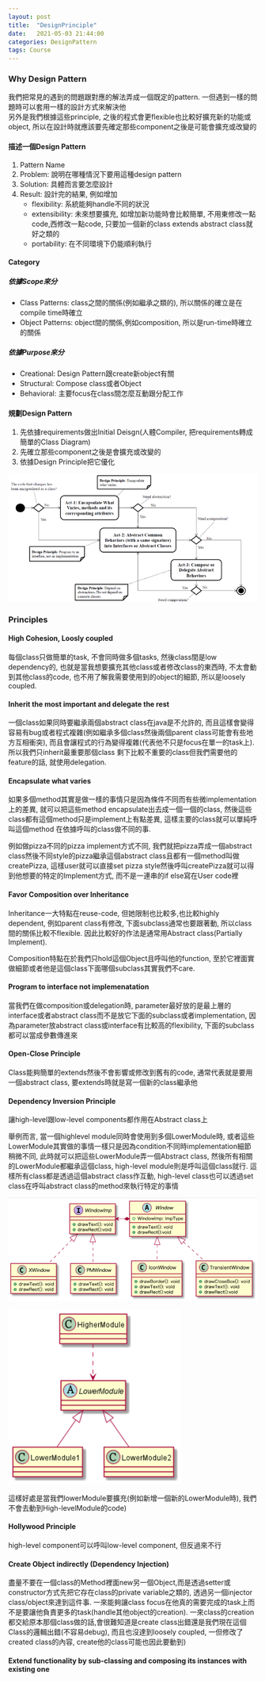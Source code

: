 ```yaml
---
layout: post
title:  "DesignPrinciple"
date:   2021-05-03 21:44:00
categories: DesignPattern
tags: Course
---
```


### Why Design Pattern

我們把常見的遇到的問題跟對應的解法弄成一個既定的pattern. 一但遇到一樣的問題時可以套用一樣的設計方式來解決他<br />
另外是我們根據這些principle, 之後的程式會更flexible也比較好擴充新的功能或object, 所以在設計時就應該要先確定那些component之後是可能會擴充或改變的

#### 描述一個Design Pattern

1. Pattern Name
2. Problem: 說明在哪種情況下要用這種design pattern
3. Solution: 具體而言要怎麼設計
4. Result: 設計完的結果, 例如增加
    - flexibility: 系統能夠handle不同的狀況
    - extensibility: 未來想要擴充, 如增加新功能時會比較簡單, 不用東修改一點code,西修改一點code, 只要加一個新的class extends abstract class就好之類的
    - portability: 在不同環境下仍能順利執行

#### Category

##### 依據Scope來分

- Class Patterns: class之間的關係(例如繼承之類的), 所以關係的確立是在compile time時確立
- Object Patterns: object間的關係,例如composition, 所以是run-time時確立的關係

##### 依據Purpose來分

- Creational: Design Pattern跟create新object有關
- Structural: Compose class或者Object
- Behavioral: 主要focus在class間怎麼互動跟分配工作

#### 規劃Design Pattern

1. 先依據requirements做出Initial Deisgn(人體Compiler, 把requirements轉成簡單的Class Diagram)
2. 先確立那些component之後是會擴充或改變的
3. 依據Design Principle把它優化

![](/assets/images/notes/DesignPattern/6.png)

### Principles

#### High Cohesion, Loosly coupled

每個class只做簡單的task, 不會同時做多個tasks, 然後class間是low dependency的, 也就是當我想要擴充其他class或者修改class的東西時, 不太會動到其他class的code, 也不用了解我需要使用到的object的細節, 所以是loosely coupled.

#### Inherit the most important and delegate the rest

一個class如果同時要繼承兩個abstract class在java是不允許的, 而且這樣會變得容易有bug或者程式複雜(例如繼承多個class然後兩個parent class可能會有些地方互相衝突), 而且會讓程式的行為變得複雜(代表他不只是focus在單一的task上). 所以我們只inherit最重要那個class 剩下比較不重要的class但我們需要他的feature的話, 就使用delegation.

#### Encapsulate what varies

如果多個method其實是做一樣的事情只是因為條件不同而有些微implementation上的差異, 就可以把這些method encapsulate出去成一個一個的class, 然後這些class都有這個method只是implement上有點差異, 這樣主要的class就可以單純呼叫這個method 在依據呼叫的class做不同的事.

例如做pizza不同的pizza implement方式不同, 我們就把pizza弄成一個abstract class然後不同style的pizza繼承這個abstract class且都有一個method叫做createPizza, 這樣user就可以直接set pizza style然後呼叫createPizza就可以得到他想要的特定的Implement方式, 而不是一連串的if else寫在User code裡

#### Favor Composition over Inheritance

Inheritance一大特點在reuse-code, 但她限制也比較多,也比較highly dependent, 例如parent class有修改, 下面subclass通常也要跟著動, 所以class間的關係比較不flexible. 因此比較好的作法是通常用Abstract class(Partially Implement).

Composition特點在於我們只hold這個Object且呼叫他的function, 至於它裡面實做細節或者他是這個class下面哪個subclass其實我們不care.

#### Program to interface not implemenatation

當我們在做composition或delegation時, parameter最好放的是最上層的interface或者abstract class而不是放它下面的subclass或者implementation, 因為parameter放abstract class或interface有比較高的flexibility, 下面的subclass都可以當成參數傳進來

#### Open-Close Principle

Class能夠簡單的extends然後不會影響或修改到舊有的code, 通常代表就是要用一個abstract class, 要extends時就是寫一個新的class繼承他

#### Dependency Inversion Principle

讓high-level跟low-level components都作用在Abstract class上

舉例而言, 當一個highlevel module同時會使用到多個LowerModule時, 或者這些LowerModule其實做的事情一樣只是因為condition不同時implementation細節稍微不同, 此時就可以把這些LowerModule弄一個Abstract class, 然後所有相關的LowerModule都繼承這個class, high-level module則是呼叫這個class就行. 這樣所有class都是透過這個abstract class作互動, high-level class也可以透過set class在呼叫abstract class的method來執行特定的事情

![](/assets/images/notes/DesignPattern/4.png)

![](/assets/images/notes/DesignPattern/5.png)


這樣好處是當我們lowerModule要擴充(例如新增一個新的LowerModule時), 我們不會去動到High-levelModule的code)

#### Hollywood Principle

high-level component可以呼叫low-level component, 但反過來不行

#### Create Object indirectly (Dependency Injection)

盡量不要在一個class的Method裡面new另一個Object,而是透過setter或constructor方式先把它存在class的private variable之類的, 透過另一個injector class/object來達到這件事. 一來能夠讓class focus在他真的需要完成的task上而不是要讓他負責更多的task(handle其他object的creation). 一來class的creation都交給原本那個class做的話,會很難知道是create class出錯還是我們現在這個Class的邏輯出錯(不容易debug), 而且也沒達到loosely coupled, 一但修改了created class的內容, create他的class可能也因此要動到)

#### Extend functionality by sub-classing and composing its instances with existing one


